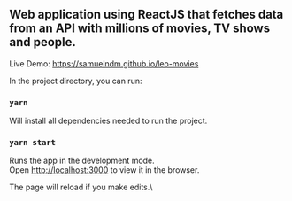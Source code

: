 ## Web application using ReactJS that fetches data from an API with millions of movies, TV shows and people.

Live Demo: https://samuelndm.github.io/leo-movies

In the project directory, you can run:

### `yarn`

Will install all dependencies needed to run the project.

### `yarn start`

Runs the app in the development mode.\
Open [http://localhost:3000](http://localhost:3000) to view it in the browser.

The page will reload if you make edits.\

